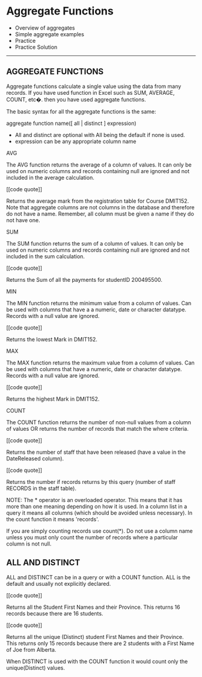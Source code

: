 # Aggregate Functions

- Overview of aggregates
- Simple aggregate examples
- Practice
- Practice Solution

- - -

## AGGREGATE FUNCTIONS

Aggregate functions calculate a single value using the data from many records. If you have used function in Excel such as SUM, AVERAGE, COUNT, etc�. then you have used aggregate functions.

The basic syntax for all the aggregate functions is the same:

aggregate function name([ all | distinct ] expression)

- All and distinct are optional with All being the default if none is used.
- expression can be any appropriate column name

AVG

The AVG function returns the average of a column of values. It can only be used on numeric columns and records containing null are ignored and not included in the average calculation.

[[code quote]]

Returns the average mark from the registration table for Course DMIT152. Note that aggregate columns are not columns in the database and therefore do not have a name. Remember, all column must be given a name if they do not have one.

SUM

The SUM function returns the sum of a column of values. It can only be used on numeric columns and records containing null are ignored and not included in the sum calculation.

[[code quote]]

Returns the Sum of all the payments for studentID 200495500.

MIN

The MIN function returns the minimum value from a column of values. Can be used with columns that have a a numeric, date or character datatype. Records with a null value are ignored.

[[code quote]]

Returns the lowest Mark in DMIT152.

MAX

The MAX function returns the maximum value from a column of values. Can be used with columns that have a numeric, date or character datatype. Records with a null value are ignored.

[[code quote]]

Returns the highest Mark in DMIT152.

COUNT

The COUNT function returns the number of non-null values from a column of values OR returns the number of records that match the where criteria.

[[code quote]]

Returns the number of staff that have been released (have a value in the DateReleased column).

[[code quote]]

Returns the number if records returns by this query (number of staff RECORDS in the staff table).

NOTE: The * operator is an overloaded operator. This means that it has more than one meaning depending on how it is used. In a column list in a query it means all columns (which should be avoided unless necessary). In the count function it means 'records'.

If you are simply counting records use count(*). Do not use a column name unless you must only count the number of records where a particular column is not null.

## ALL AND DISTINCT

ALL and DISTINCT can be in a query or with a COUNT function. ALL is the default and usually not explicitly declared.

[[code quote]]

Returns all the Student First Names and their Province. This returns 16 records because there are 16 students.

[[code quote]]

Returns all the unique (Distinct) student First Names and their Province. This returns only 15 records because there are 2 students with a First Name of Joe from Alberta.

When DISTINCT is used with the COUNT function it would count only the unique(Distinct) values.